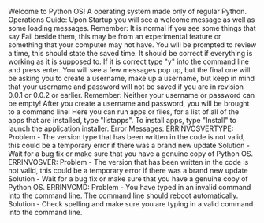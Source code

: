 Welcome to Python OS!
A operating system made only of regular Python.
Operations Guide:
Upon Startup you will see a welcome message as well as some loading messages. Remember: It is normal if you see some things that say Fail beside them, this may be from an experimental feature or something that your computer may not have. You will be prompted to review a time, this should state the saved time. It should be correct if everything is working as it is supposed to. If it is correct type "y" into the command line and press enter. You will see a few messages pop up, but the final one will be asking you to create a username, make up a username, but keep in mind that your username and password will not be saved if you are in revision 0.0.1 or 0.0.2 or earlier. Remember: Neither your username or password can be empty! After you create a username and password, you will be brought to a command line! Here you can run apps or files, for a list of all of the apps that are installed, type "listapps". To install apps, type "Install" to launch the application installer.
Error Messages:
ERRINVOSVERTYPE:
Problem - The version type that has been written in the code is not valid, this could be a temporary error if there was a brand new update 
Solution - Wait for a bug fix or make sure that you have a genuine copy of Python OS.
ERRINVOSVER:
Problem - The version that has been written in the code is not valid, this could be a temporary error if there was a brand new update 
Solution - Wait for a bug fix or make sure that you have a genuine copy of Python OS.
ERRINVCMD:
Problem - You have typed in an invalid command into the command line. The command line should reboot automatically.
Solution - Check spelling and make sure you are typing in a valid command into the command line.
